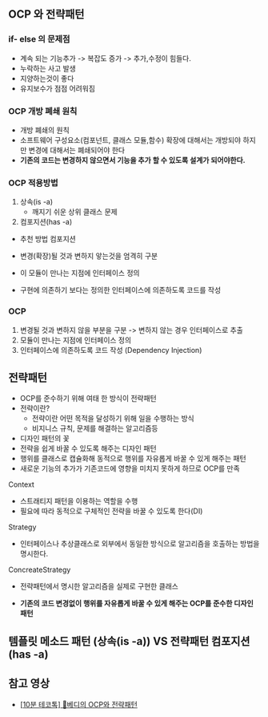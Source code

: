 ## OCP 와 전략패턴
### if- else 의 문제점
- 계속 되는 기능추가 -> 복잡도 증가 -> 추가,수정이 힘들다.
- 누락하는 사고 발생
- 지양하는것이 좋다
- 유지보수가 점점 어려워짐

### OCP 개방 폐쇄 원칙
- 개방 폐쇄의 원칙
- 소프트웨어 구성요소(컴포넌트, 클래스 모듈,함수) 확장에 대해서는 개방되야 하지만 변경에 대해서는 폐쇄되어야 한다
- **기존의 코드는 변경하지 않으면서 기능을 추가 할 수 있도록 설계가 되어야한다.**

### OCP 적용방법
1. 상속(is -a)
    - 깨지기 쉬운 상위 클래스 문제
2. 컴포지션(has -a)
  - 추천 방법 컴포지션
  
- 변경(확장)될 것과 변하지 앟는것을 엄격히 구분
- 이 모듈이 만나는 지점에 인터페이스 정의
- 구현에 의존하기 보다는 정의한 인터페이스에 의존하도록 코드를 작성

### OCP
1. 변경될 것과 변하지 않을 부분을 구분
 -> 변하지 않는 경우 인터페이스로 추출
2. 모듈이 만나는 지점에 인터페이스 정의 
3. 인터페이스에 의존하도록 코드 작성 (Dependency Injection)

 ## 전략패턴
 - OCP를 준수하기 위해 여태 한 방식이 전략패턴
 - 전략이란? 
    - 전략이란 어떤 목적을 달성하기 위해 일을 수행하는 방식
    - 비지니스 규칙, 문제를 해결하는 알고리즘등
 - 디자인 패턴의 꽃
 - 전략을 쉽게 바꿀 수 있도록 해주는 디자인 패턴
 - 행위를 클래스로 캡슐화해 동적으로 행위를 자유롭게 바꿀 수 있게 해주는 패턴
 - 새로운 기능의 추가가 기존코드에 영향을 미치지 못하게 하므로 OCP를 만족
 
 Context
 - 스트래티지 패턴을 이용하는 역할을 수행
 - 필요에 따라 동적으로 구체적인 전략을 바꿀 수 있도록 한다(DI)
 
 Strategy
 - 인터페이스나 추상클래스로 외부에서 동일한 방식으로 알고리즘을 호출하는 방법을 명시한다.
 
 ConcreateStrategy
 - 전략패턴에서 명시한 알고리즘을 실제로 구현한 클래스
 
 - **기존의 코드 변경없이 행위를 자유롭게 바꿀 수 있게 해주는 OCP를 준수한 디자인 패턴**
 
 ## 템플릿 메소드 패턴 (상속(is -a)) VS 전략패턴 컴포지션(has -a)
 
## 참고 영상
- [[10분 테코톡] 👾베디의 OCP와 전략패턴](https://www.youtube.com/watch?v=90ZDvHl8ROE&feature=youtu.be)
